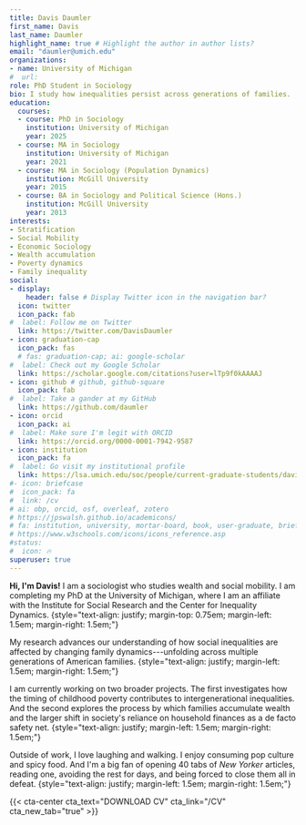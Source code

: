 ```yaml
---
title: Davis Daumler
first_name: Davis
last_name: Daumler
highlight_name: true # Highlight the author in author lists?
email: "daumler@umich.edu"
organizations:
- name: University of Michigan
#  url: 
role: PhD Student in Sociology
bio: I study how inequalities persist across generations of families.
education:
  courses:
  - course: PhD in Sociology
    institution: University of Michigan
    year: 2025
  - course: MA in Sociology
    institution: University of Michigan
    year: 2021
  - course: MA in Sociology (Population Dynamics)
    institution: McGill University
    year: 2015
  - course: BA in Sociology and Political Science (Hons.)
    institution: McGill University
    year: 2013
interests:
- Stratification
- Social Mobility
- Economic Sociology
- Wealth accumulation
- Poverty dynamics
- Family inequality
social:
- display:
    header: false # Display Twitter icon in the navigation bar?
  icon: twitter
  icon_pack: fab
#  label: Follow me on Twitter
  link: https://twitter.com/DavisDaumler
- icon: graduation-cap
  icon_pack: fas
  # fas: graduation-cap; ai: google-scholar
#  label: Check out my Google Scholar
  link: https://scholar.google.com/citations?user=lTp9f0kAAAAJ
- icon: github # github, github-square
  icon_pack: fab
#  label: Take a gander at my GitHub
  link: https://github.com/daumler
- icon: orcid
  icon_pack: ai
#  label: Make sure I'm legit with ORCID
  link: https://orcid.org/0000-0001-7942-9587
- icon: institution
  icon_pack: fa
#  label: Go visit my institutional profile
  link: https://lsa.umich.edu/soc/people/current-graduate-students/davis-daumler.html
#- icon: briefcase
#  icon_pack: fa
#  link: /cv
# ai: obp, orcid, osf, overleaf, zotero
# https://jpswalsh.github.io/academicons/
# fa: institution, university, mortar-board, book, user-graduate, briefcase, send, send-o, newspaper-o, archive, address-card, address-card-o, wpforms, whmcs, weight-hanging, user-tag, user-circle
# https://www.w3schools.com/icons/icons_reference.asp
#status:
#  icon: 🔥
superuser: true
---
```


**Hi, I'm Davis!** I am a sociologist who studies wealth and social mobility. I am completing my PhD at the University of Michigan, where I am an affiliate with the Institute for Social Research and the Center for Inequality Dynamics.
{style="text-align: justify; margin-top: 0.75em; margin-left: 1.5em; margin-right: 1.5em;"}

My research advances our understanding of how social inequalities are affected by changing family dynamics---unfolding across multiple generations of American families. 
{style="text-align: justify; margin-left: 1.5em; margin-right: 1.5em;"}

I am currently working on two broader projects. The first investigates how the timing of childhood poverty contributes to intergenerational inequalities. And the second explores the process by which families accumulate wealth and the larger shift in society's reliance on household finances as a de facto safety net.
{style="text-align: justify; margin-left: 1.5em; margin-right: 1.5em;"}

Outside of work, I love laughing and walking. I enjoy consuming pop culture and spicy food. And I'm a big fan of opening 40 tabs of *New Yorker* articles, reading one, avoiding the rest for days, and being forced to close them all in defeat. 
{style="text-align: justify; margin-left: 1.5em; margin-right: 1.5em;"}

{{< cta-center cta_text="DOWNLOAD CV" cta_link="/CV" cta_new_tab="true" >}}
